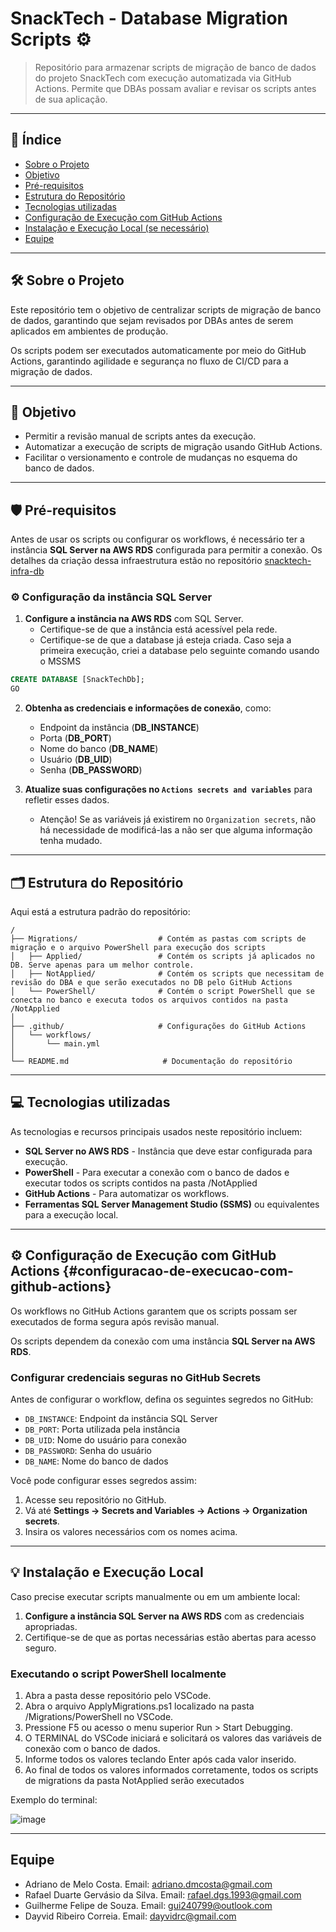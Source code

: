 # SnackTech - Database Migration Scripts ⚙️

> Repositório para armazenar scripts de migração de banco de dados do projeto SnackTech com execução automatizada via GitHub Actions. Permite que DBAs possam avaliar e revisar os scripts antes de sua aplicação.

---

## 📌 Índice

- [Sobre o Projeto](#sobre-o-projeto)  
- [Objetivo](#objetivo)  
- [Pré-requisitos](#pre-requisitos)  
- [Estrutura do Repositório](#estrutura-do-repositorio)  
- [Tecnologias utilizadas](#tecnologias-utilizadas)  
- [Configuração de Execução com GitHub Actions](#configuracao-de-execucao-com-github-actions)  
- [Instalação e Execução Local (se necessário)](#instalacao-e-execucao-local)  
- [Equipe](#equipe) 

---

## 🛠️ Sobre o Projeto

Este repositório tem o objetivo de centralizar scripts de migração de banco de dados, garantindo que sejam revisados por DBAs antes de serem aplicados em ambientes de produção.

Os scripts podem ser executados automaticamente por meio do GitHub Actions, garantindo agilidade e segurança no fluxo de CI/CD para a migração de dados.

---

## 🎯 Objetivo

- Permitir a revisão manual de scripts antes da execução.  
- Automatizar a execução de scripts de migração usando GitHub Actions.  
- Facilitar o versionamento e controle de mudanças no esquema do banco de dados.

---

## 🛡️ Pré-requisitos

Antes de usar os scripts ou configurar os workflows, é necessário ter a instância **SQL Server na AWS RDS** configurada para permitir a conexão. Os detalhes da criação dessa infraestrutura estão no repositório [snacktech-infra-db](https://github.com/SnackTechTeam/snacktech-infra-db)


### ⚙️ Configuração da instância SQL Server
1. **Configure a instância na AWS RDS** com SQL Server.  
   - Certifique-se de que a instância está acessível pela rede.  
   - Certifique-se de que a database já esteja criada. Caso seja a primeira execução, criei a database pelo seguinte comando usando o MSSMS
  
```sql
CREATE DATABASE [SnackTechDb];
GO
```

2. **Obtenha as credenciais e informações de conexão**, como:
   - Endpoint da instância (**DB_INSTANCE**)
   - Porta  (**DB_PORT**)
   - Nome do banco  (**DB_NAME**)
   - Usuário (**DB_UID**)
   - Senha  (**DB_PASSWORD**)

3. **Atualize suas configurações no `Actions secrets and variables`** para refletir esses dados.
   - Atenção! Se as variáveis já existirem no `Organization secrets`, não há necessidade de modificá-las a não ser que alguma informação tenha mudado.

---

## 🗂️ Estrutura do Repositório

Aqui está a estrutura padrão do repositório:

```
/
├── Migrations/                  # Contém as pastas com scripts de migração e o arquivo PowerShell para execução dos scripts
│   ├── Applied/                 # Contém os scripts já aplicados no DB. Serve apenas para um melhor controle.
│   ├── NotApplied/              # Contém os scripts que necessitam de revisão do DBA e que serão executados no DB pelo GitHub Actions
│   └── PowerShell/              # Contém o script PowerShell que se conecta no banco e executa todos os arquivos contidos na pasta /NotApplied
│
├── .github/                     # Configurações do GitHub Actions
│   └── workflows/
│       └── main.yml
│
└── README.md                     # Documentação do repositório
```

---

## 💻 Tecnologias utilizadas

As tecnologias e recursos principais usados neste repositório incluem:

- **SQL Server no AWS RDS** - Instância que deve estar configurada para execução.
- **PowerShell** - Para executar a conexão com o banco de dados e executar todos os scripts contidos na pasta /NotApplied
- **GitHub Actions** - Para automatizar os workflows.  
- **Ferramentas SQL Server Management Studio (SSMS)** ou equivalentes para a execução local.  

---

## ⚙️ Configuração de Execução com GitHub Actions {#configuracao-de-execucao-com-github-actions}

Os workflows no GitHub Actions garantem que os scripts possam ser executados de forma segura após revisão manual.

Os scripts dependem da conexão com uma instância **SQL Server na AWS RDS**.

### Configurar credenciais seguras no GitHub Secrets
Antes de configurar o workflow, defina os seguintes segredos no GitHub:

- `DB_INSTANCE`: Endpoint da instância SQL Server  
- `DB_PORT`: Porta utilizada pela instância  
- `DB_UID`: Nome do usuário para conexão  
- `DB_PASSWORD`: Senha do usuário  
- `DB_NAME`: Nome do banco de dados  

Você pode configurar esses segredos assim:

1. Acesse seu repositório no GitHub.
2. Vá até **Settings → Secrets and Variables → Actions → Organization secrets**.
3. Insira os valores necessários com os nomes acima.

---

## 💡 Instalação e Execução Local

Caso precise executar scripts manualmente ou em um ambiente local:

1. **Configure a instância SQL Server na AWS RDS** com as credenciais apropriadas.  
2. Certifique-se de que as portas necessárias estão abertas para acesso seguro.  

### Executando o script PowerShell localmente

1. Abra a pasta desse repositório pelo VSCode.
2. Abra o arquivo ApplyMigrations.ps1 localizado na pasta /Migrations/PowerShell no VSCode.
3. Pressione F5 ou acesso o menu superior Run > Start Debugging.
4. O TERMINAL do VSCode iniciará e solicitará os valores das variáveis de conexão com o banco de dados.
5. Informe todos os valores teclando Enter após cada valor inserido.
6. Ao final de todos os valores informados corretamente, todos os scripts de migrations da pasta NotApplied serão executados

Exemplo do terminal:

![image](https://github.com/user-attachments/assets/57d7446a-91d5-417b-9ba3-efde8c789c7e)

---

## Equipe

* Adriano de Melo Costa. Email: adriano.dmcosta@gmail.com
* Rafael Duarte Gervásio da Silva. Email: rafael.dgs.1993@gmail.com
* Guilherme Felipe de Souza. Email: gui240799@outlook.com
* Dayvid Ribeiro Correia. Email: dayvidrc@gmail.com
